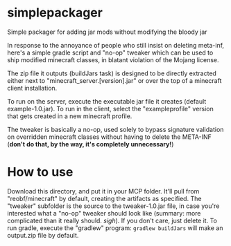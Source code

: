 # simplepackager
Simple packager for adding jar mods without modifying the bloody jar

In response to the annoyance of people who still insist on deleting meta-inf, here's a simple gradle script and "no-op" tweaker
which can be used to ship modified minecraft classes, in blatant violation of the Mojang license.

The zip file it outputs (buildJars task) is designed to be directly extracted either next
to "minecraft_server.[version].jar" or over the top of a minecraft client installation. 

To run on the server, execute the executable jar file it creates (default example-1.0.jar).
To run in the client, select the "exampleprofile" version that gets created in a new minecraft profile.

The tweaker is basically a no-op, used solely to bypass signature validation on overridden minecraft classes without having to
delete the META-INF (**don't do that, by the way, it's completely unnecessary!**)

# How to use
Download this directory, and put it in your MCP folder. It'll pull from "reobf/minecraft" by default, creating
the artifacts as specified. The "tweaker" subfolder is the source to the tweaker-1.0.jar file, in case you're
interested what a "no-op" tweaker should look like (summary: more complicated than it really should. *sigh*). If you
don't care, just delete it. To run gradle, execute the "gradlew" program: ```gradlew buildJars``` will make an output.zip
file by default.
